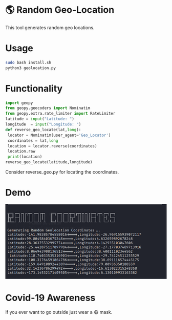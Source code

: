 # 🌎 Random Geo-Location
This tool generates random geo locations.

# Usage
```bash
sudo bash install.sh
python3 geolocation.py 
```
# Functionality
```py
import geopy
from geopy.geocoders import Nominatim
from geopy.extra.rate_limiter import RateLimiter
latitude = input("Latitude: ")
longitude  = input("Longitude: ")
def reverse_geo_locate(lat,long): 
 locator = Nominatim(user_agent='Geo_Locator')
 coordinates = lat,long
 location = locator.reverse(coordinates)
 location.raw
 print(location)
reverse_geo_locate(latitude,longitude)
```
Consider reverse_geo.py for locating the coordinates.

# Demo 
<img src="pictures/demo.png" width=700>

# Covid-19 Awareness
If you ever want to go outside just wear a 😷 mask.


